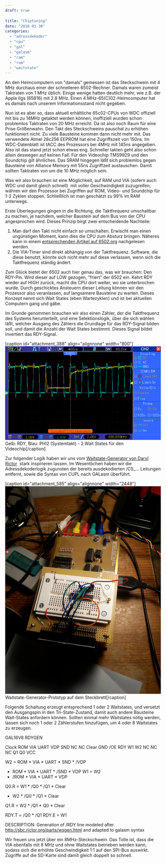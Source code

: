 ```yaml
---
draft: true

title: "Chiptuning"
date: "2016-01-30"
categories: 
  - "adressdekoder"
  - "cpu"
  - "gal"
  - "galasm"
  - "ram"
  - "rom"
  - "waitstate"
---
```


An den Heimcomputern von "damals" gemessen ist das Steckschwein mit 4 MHz durchaus einer der schnelleren 6502-Rechner. Damals waren zumeist Taktraten von 1 MHz üblich. Einige wenige hatten deutlich mehr, wie z.B. der Apple IIgs (65816) mit 2.8 MHz. Einen 4 MHz-65(C)02-Heimcomputer hat es damals nach unserem Informationsstand nicht gegeben.

Nun ist es aber so, dass aktuell erhältliche 65c02-CPUs von WDC offiziell mit bis zu 14MHz getaktet werden können, inoffiziell wurden schon problemlos Taktraten von 20 MHz erreicht. Da ist also noch Raum für eine Prise Größenwahn. Den Takt des Steckschweins pauschal zu erhöhen funktioniert nicht. Zu viele Bausteine kommen dann nicht mehr mit. Das verwendete Atmel 28c256 EEPROM hat eine Zugriffszeit von 150ns. Im WDC-Datenblatt ist tACC des Prozessors bei 4MHz mit 145ns angegeben. Also ist das stand jetzt schon etwas eng. Schneller takten geht also schon allein deswegen auf keinen Fall. Für den Videochip TMS9929 und den Soundchip gilt ähnliches. Das SRAM hingegen läßt sich problemlos gegen Bausteine von Alliance Memory mit 55ns Zugriffzeit austauschen. Damit sollten Taktraten von um die 10 MHz möglich sein.

Was wir also brauchen ist eine Möglichkeit, auf RAM und VIA (sofern auch WDC und damit gleich schnell)  mit voller Geschwindigkeit zuzugreifen, währen wir den Prozessor bei Zugriffen auf ROM, Video- und Soundchip für 1-2 Zyklen stoppen. Schließlich ist man geschätzt zu 99% im RAM unterwegs.

Erste Überlegungen gingen in die Richtung, die Taktfrequenz umschaltbar zu machen, je nachdem, welcher Baustein auf dem Bus von der CPU angesprochen wird. Dieses Prinzip birgt zwei entscheidende Nachteile:

1. Man darf den Takt nicht einfach so umschalten. Erwischt man einen ungünstigen Moment, kann dies die CPU zum Absturz bringen. Näheres kann in einem [entsprechenden Artikel auf 6502.org](http://www.6502.org/mini-projects/clock-switching/clock-switching.html) nachgelesen werden.
2. Die VIA-Timer sind direkt abhängig von der Taktfrequenz. Software, die diese benutzt, könnte sich nicht mehr auf diese verlassen, wenn sich die Taktfrequenz ständig ändert.

Zum Glück bietet der 6502 auch hier genau das, was wir brauchen: Den RDY-Pin. Wird dieser auf LOW gezogen, "friert" der 6502 ein. Kehrt RDY wieder auf HIGH zurück, macht die CPU dort weiter, wo sie unterbrochen wurde. Durch geschicktes Ansteuern dieser Leitung können wir den Prozessor also veranlassen, auf langsamere Bausteine zu warten. Dieses Konzept nennt sich Wait States (eben Wartezyklen) und ist bei aktuellen Computern gang und gäbe.

Im Grunde genommen brauchen wir also einen Zähler, der die Taktfrequenz des Systems herunterteilt, und eine Selektionslogik, über die sich wählen läßt, welcher Ausgang des Zählers die Grundlage für das RDY-Signal bilden soll, und damit die Anzahl der Wait States bestimmt. Dieses Signal bildet invertiert das RDY-Signal.

\[caption id="attachment\_388" align="alignnone" width="800"\]![tekway331_2](images/tekway331_2.gif) Gelb: RDY, Blau: PHI2 (Systemtakt) - 2 Wait States für den Videochip\[/caption\]

Zur folgender Logik haben wir uns vom [Waitstate-Generator von Daryl Rictor](http://sbc.rictor.org/parts/wsgen.html)  stark inspirieren lassen. Im Wesentlichen haben wir die Adressdekoderlogik zugunsten der bereits ausdekodierten /CS\_... Leitungen entfernt, sowie die Syntax von CUPL nach GALasm überführt.

\[caption id="attachment\_585" align="alignnone" width="2448"\]![img_20160130_144611](images/img_20160130_144611.jpg) Waitstate-Generator-Prototyp auf dem Steckbrett\[/caption\]

Folgende Schaltung erzeugt entsprechend 1 oder 2 Waitstates, und versetzt den Ausgangspin in den Tri-State-Zustand, damit auch andere Bausteine Wait-States anfordern können. Sollten einmal mehr Waitstates nötig werden, lassen sich noch 1 oder 2 Zählerstufen hinzufügen, um 4 oder 8 Waitstates zu erzeugen.

GAL16V8
RDYGEN

Clock ROM VIA UART VDP SND NC NC Clear GND
/OE RDY W1 W2 NC NC NC Q1 Q0 VCC

W2 = ROM \* VIA \* UART \* SND \* /VDP
 + ROM \* VIA \* UART \* /SND \* VDP
W1 = W2
 + /ROM \* VIA \* UART \* VDP

Q0.R = W1 \* /Q0 \* /Q1 \* Clear
 + W2 \* /Q0 \* /Q1 \* Clear

Q1.R = W2 \* /Q1 \* Q0 \* Clear

RDY.T = /Q0 \* /Q1
RDY.E = W1

DESCRIPTION:
Generation of /RDY line modeled after http://sbc.rictor.org/parts/wsgen.html
and adapted to galasm syntax

Wir freuen uns jetzt über ein 8MHz-Steckschwein. Das Tolle ist, dass die VIA ebenfalls mit 8 MHz und ohne Waitstates betrieben werden kann, sodass sich die erhöhte Geschwindigkeit 1:1 auf den SPI-Bus auswirkt. Zugriffe auf die SD-Karte sind damit gleich doppelt so schnell.
